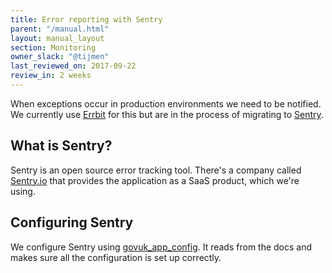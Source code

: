 ```yaml
---
title: Error reporting with Sentry
parent: "/manual.html"
layout: manual_layout
section: Monitoring
owner_slack: "@tijmen"
last_reviewed_on: 2017-09-22
review_in: 2 weeks
---
```


When exceptions occur in production environments we need to be notified. We currently use [Errbit][] for this but are in the process of migrating to [Sentry][].

## What is Sentry?

Sentry is an open source error tracking tool. There's a company called [Sentry.io][] that provides the application as a SaaS product, which we're using.

## Configuring Sentry

We configure Sentry using [govuk_app_config][]. It reads from the docs and makes sure all the configuration is set up correctly.

[Errbit]: https://errbit.com/docs/master/
[Sentry]: https://sentry.io/govuk
[govuk_app_config]: https://github.com/alphagov/govuk_app_config
[Sentry.io]: https://sentry.io/about
